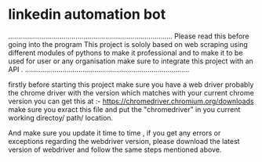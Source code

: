 # linkedin automation bot
 ...................................................................................
 Please read this before going into the program 
 This project is sololy based on web scraping using different modules of pythons 
 to make it professional and to make it to be used for user or any organisation make sure to integrate this project with an API .
 ...................................................................................


firstly before starting this project make sure you have a web driver probably the chrome driver with the version which matches with your current chrome version 
you can get this at :- https://chromedriver.chromium.org/downloads
make sure you exract this file and put the "chromedriver" in you current working directoy/ path/ location.

And make sure you update it time to time , if you get any errors or exceptions regarding the webdriver version, please download the latest version of webdriver and follow the same steps mentioned above.



